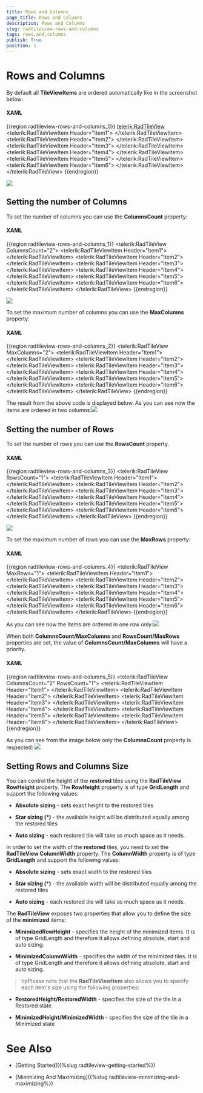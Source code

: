 ```yaml
---
title: Rows and Columns
page_title: Rows and Columns
description: Rows and Columns
slug: radtileview-rows-and-columns
tags: rows,and,columns
publish: True
position: 1
---
```


# Rows and Columns



By default all __TileViewItems__ are ordered automatically like in the screenshot below:
	  

#### __XAML__

{{region radtileview-rows-and-columns_0}}
	        <telerik:RadTileView>
	            <telerik:RadTileViewItem Header="Item1">
	                <TextBlock Text="Item1 Content" />
	            </telerik:RadTileViewItem>
	            <telerik:RadTileViewItem Header="Item2">
	                <TextBlock Text="Item2 Content" />
	            </telerik:RadTileViewItem>
	            <telerik:RadTileViewItem Header="Item3">
	                <TextBlock Text="Item3 Content" />
	            </telerik:RadTileViewItem>
	            <telerik:RadTileViewItem Header="Item4">
	                <TextBlock Text="Item4 Content" />
	            </telerik:RadTileViewItem>
	            <telerik:RadTileViewItem Header="Item5">
	                <TextBlock Text="Item5 Content" />
	            </telerik:RadTileViewItem>
	            <telerik:RadTileViewItem Header="Item6">
	                <TextBlock Text="Item6 Content" />
	            </telerik:RadTileViewItem>
	        </telerik:RadTileView>
	{{endregion}}

![](images/radtileview_features_rows_columns_default.png)

## Setting the number of Columns

To set the number of columns you can use the __ColumnsCount__ property:
		

#### __XAML__

{{region radtileview-rows-and-columns_1}}
	        <telerik:RadTileView ColumnsCount="2">
	            <telerik:RadTileViewItem Header="Item1">
	                <TextBlock Text="Item1 Content" />
	            </telerik:RadTileViewItem>
	            <telerik:RadTileViewItem Header="Item2">
	                <TextBlock Text="Item2 Content" />
	            </telerik:RadTileViewItem>
	            <telerik:RadTileViewItem Header="Item3">
	                <TextBlock Text="Item3 Content" />
	            </telerik:RadTileViewItem>
	            <telerik:RadTileViewItem Header="Item4">
	                <TextBlock Text="Item4 Content" />
	            </telerik:RadTileViewItem>
	            <telerik:RadTileViewItem Header="Item5">
	                <TextBlock Text="Item5 Content" />
	            </telerik:RadTileViewItem>
	            <telerik:RadTileViewItem Header="Item6">
	                <TextBlock Text="Item6 Content" />
	            </telerik:RadTileViewItem>
	        </telerik:RadTileView>
	{{endregion}}

![](images/radtileview_features_rows_columns_count.png)

To set the maximum number of columns you can use the __MaxColumns__ property:
		

#### __XAML__

{{region radtileview-rows-and-columns_2}}
	        <telerik:RadTileView MaxColumns="2">
	            <telerik:RadTileViewItem Header="Item1">
	                <TextBlock Text="Item1 Content" />
	            </telerik:RadTileViewItem>
	            <telerik:RadTileViewItem Header="Item2">
	                <TextBlock Text="Item2 Content" />
	            </telerik:RadTileViewItem>
	            <telerik:RadTileViewItem Header="Item3">
	                <TextBlock Text="Item3 Content" />
	            </telerik:RadTileViewItem>
	            <telerik:RadTileViewItem Header="Item4">
	                <TextBlock Text="Item4 Content" />
	            </telerik:RadTileViewItem>
	            <telerik:RadTileViewItem Header="Item5">
	                <TextBlock Text="Item5 Content" />
	            </telerik:RadTileViewItem>
	            <telerik:RadTileViewItem Header="Item6">
	                <TextBlock Text="Item6 Content" />
	            </telerik:RadTileViewItem>
	        </telerik:RadTileView>
	{{endregion}}



The result from the above code is displayed below. As you can see now the items are ordered in two columns:![](images/radtileview_features_rows_columns_count.png)

##  Setting the number of Rows

To set the number of rows you can use the __RowsCount__ property.
		

#### __XAML__

{{region radtileview-rows-and-columns_3}}
	        <telerik:RadTileView RowsCount="1">
	            <telerik:RadTileViewItem Header="Item1">
	                <TextBlock Text="Item1 Content" />
	            </telerik:RadTileViewItem>
	            <telerik:RadTileViewItem Header="Item2">
	                <TextBlock Text="Item2 Content" />
	            </telerik:RadTileViewItem>
	            <telerik:RadTileViewItem Header="Item3">
	                <TextBlock Text="Item3 Content" />
	            </telerik:RadTileViewItem>
	            <telerik:RadTileViewItem Header="Item4">
	                <TextBlock Text="Item4 Content" />
	            </telerik:RadTileViewItem>
	            <telerik:RadTileViewItem Header="Item5">
	                <TextBlock Text="Item5 Content" />
	            </telerik:RadTileViewItem>
	            <telerik:RadTileViewItem Header="Item6">
	                <TextBlock Text="Item6 Content" />
	            </telerik:RadTileViewItem>
	        </telerik:RadTileView>
	{{endregion}}

![](images/radtileview_features_rows_columns_rows_count.png)

To set the maximum number of rows you can use the __MaxRows__ property:
		

#### __XAML__

{{region radtileview-rows-and-columns_4}}
	        <telerik:RadTileView MaxRows="1">
	            <telerik:RadTileViewItem Header="Item1">
	                <TextBlock Text="Item1 Content" />
	            </telerik:RadTileViewItem>
	            <telerik:RadTileViewItem Header="Item2">
	                <TextBlock Text="Item2 Content" />
	            </telerik:RadTileViewItem>
	            <telerik:RadTileViewItem Header="Item3">
	                <TextBlock Text="Item3 Content" />
	            </telerik:RadTileViewItem>
	            <telerik:RadTileViewItem Header="Item4">
	                <TextBlock Text="Item4 Content" />
	            </telerik:RadTileViewItem>
	            <telerik:RadTileViewItem Header="Item5">
	                <TextBlock Text="Item5 Content" />
	            </telerik:RadTileViewItem>
	            <telerik:RadTileViewItem Header="Item6">
	                <TextBlock Text="Item6 Content" />
	            </telerik:RadTileViewItem>
	        </telerik:RadTileView>
	{{endregion}}



As you can see now the items are ordered in one row only:![](images/radtileview_features_rows_columns_rows_count.png)

When both __ColumnsCount/MaxColumns__ and __RowsCount/MaxRows__ properties are set, the value of __ColumnsCount/MaxColumns__ will have a priority.
		

#### __XAML__

{{region radtileview-rows-and-columns_5}}
	        <telerik:RadTileView ColumnsCount="2" RowsCount="1">
	            <telerik:RadTileViewItem Header="Item1">
	                <TextBlock Text="Item1 Content" />
	            </telerik:RadTileViewItem>
	            <telerik:RadTileViewItem Header="Item2">
	                <TextBlock Text="Item2 Content" />
	            </telerik:RadTileViewItem>
	            <telerik:RadTileViewItem Header="Item3">
	                <TextBlock Text="Item3 Content" />
	            </telerik:RadTileViewItem>
	            <telerik:RadTileViewItem Header="Item4">
	                <TextBlock Text="Item4 Content" />
	            </telerik:RadTileViewItem>
	            <telerik:RadTileViewItem Header="Item5">
	                <TextBlock Text="Item5 Content" />
	            </telerik:RadTileViewItem>
	            <telerik:RadTileViewItem Header="Item6">
	                <TextBlock Text="Item6 Content" />
	            </telerik:RadTileViewItem>
	        </telerik:RadTileView>
	{{endregion}}



As you can see from the image below only the __ColumnsCount__ property is respected:
		![](images/radtileview_features_rows_columns_count.png)

##  Setting Rows and Columns Size

You can control the height of the __restored__ tiles using the __RadTileView RowHeight__ property. The __RowHeight__ property is of type __GridLength__ and support the following values:
		

* __Absolute sizing__ - sets exact height to the restored tiles

* __Star sizing (*)__ - the available height will be distributed equally among the restored tiles
			  

* __Auto sizing__ - each restored tile will take as much space as it needs.
			  

In order to set the width of the __restored__ tiles, you need to set the __RadTileView ColumnWidth__ property. The __ColumnWidth__ property is of type __GridLength__ and support the following values:
		

* __Absolute sizing__ - sets exact width to the restored tiles
			  

* __Star sizing (*)__ - the available width will be distributed equally among the restored tiles
			  

* __Auto sizing__ - each restored tile will take as much space as it needs.
			  

The __RadTileView__ exposes two properties that allow you to define the size of the __minimized__ items:
		

* __MinimizedRowHeight__ - specifies the height of the minimized items. It is of type GridLength and therefore it allows defining absolute, start and auto sizing.
			  

* __MinimizedColumnWidth__ - specifies the width of the minimized tiles. It is of type GridLength and therefore it allows defining absolute, start and auto sizing.
			  

>tipPlease note that the __RadTileViewItem__ also allows you to specify each item's size using the following properties:
		  

* __RestoredHeight/RestoredWidth__ - specifies the size of the tile in a Restored state
				

* __MinimizedHeight/MinimizedWidth__ - specifies the size of the tile in a Minimized state
				

# See Also

 * [Getting Started]({%slug radtileview-getting-started%})

 * [Minimizing And Maximizing]({%slug radtileview-minimizing-and-maximizing%})
